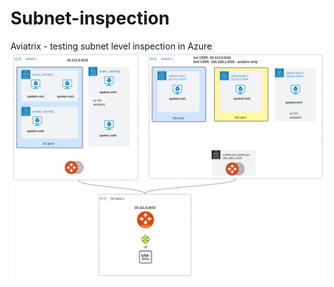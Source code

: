 # Subnet-inspection
Aviatrix - testing subnet level inspection in Azure
![alt text](https://github.com/conip/Subnet-inspection/blob/4d6abdae582310d7af04963aa8084f1c8eca8490/SubnetLevelInspectionLAB.jpeg?raw=true)
